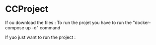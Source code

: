# CCProject

If ou download the files :
To run the projet you have to run the "docker-compose up -d" command

If yuo just want to run the project :
